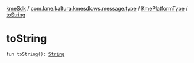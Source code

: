[kmeSdk](../../index.md) / [com.kme.kaltura.kmesdk.ws.message.type](../index.md) / [KmePlatformType](index.md) / [toString](./to-string.md)

# toString

`fun toString(): `[`String`](https://kotlinlang.org/api/latest/jvm/stdlib/kotlin/-string/index.html)